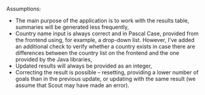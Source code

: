 Assumptions:

- The main purpose of the application is to work with the results table, summaries will be generated less frequently,
- Country name input is always correct and in Pascal Case, provided from the frontend using, for example, a drop-down list.
However, I've added an additional check to verify whether a country exists in case there are differences between the country list on the frontend and the one provided by the Java libraries,
- Updated results will always be provided as an integer,
- Correcting the result is possible – resetting, providing a lower number of goals than in the previous update, or updating with the same result (we assume that Scout may have made an error).
